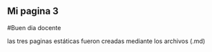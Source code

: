 ## **Mi pagina 3**

#Buen dia docente

las tres paginas estáticas fueron creadas mediante los archivos (.md)
